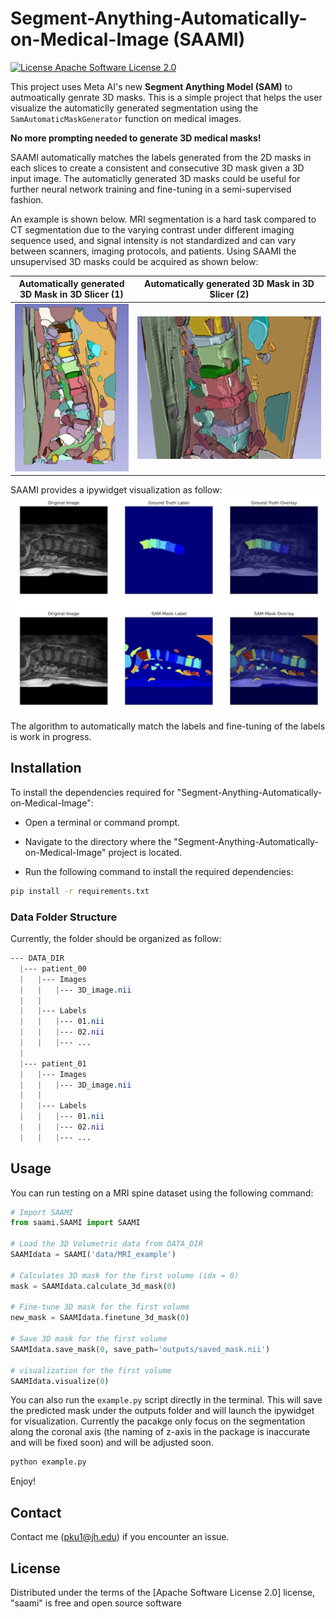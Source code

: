# Segment-Anything-Automatically-on-Medical-Image (SAAMI)

[![License Apache Software License 2.0](https://img.shields.io/pypi/l/napari-sam.svg?color=green)](https://github.com/MIC-DKFZ/napari-sam/raw/main/LICENSE)


This project uses Meta AI's new **Segment Anything Model (SAM)** to autmoatically genrate 3D masks. This is a simple project that helps the user visualize the automaticlly generated segmentation using the ``SamAutomaticMaskGenerator`` function on medical images. 


**No more prompting needed to generate 3D medical masks!**



SAAMI automatically matches the labels generated from the 2D masks in each slices to create a consistent and consecutive 3D mask given a 3D input image. The automaticlly generated 3D masks could be useful for further neural network training and fine-tuning in a semi-supervised fashion.

An example is shown below. MRI segmentation is a hard task compared to CT segmentation due to the varying contrast under different imaging sequence used, and signal intensity is not standardized and can vary between scanners, imaging protocols, and patients. Using SAAMI the unsupervised 3D masks could be acquired as shown below:


Automatically generated 3D Mask in 3D Slicer (1)       |  Automatically generated 3D Mask in 3D Slicer (2)  
:-------------------------:|:-------------------------:
![](images/3d_automatic_mask_01.png)  |  ![](images/3d_automatic_mask_02.png)



SAAMI provides a ipywidget visualization as follow:
![](images/spine_example.png)

The algorithm to automatically match the labels and fine-tuning of the labels is work in progress.

## Installation

To install the dependencies required for "Segment-Anything-Automatically-on-Medical-Image":

- Open a terminal or command prompt.

- Navigate to the directory where the "Segment-Anything-Automatically-on-Medical-Image" project is located.

- Run the following command to install the required dependencies:

```bash
pip install -r requirements.txt
```

### Data Folder Structure
Currently, the folder should be organized as follow: 

```css
--- DATA_DIR
  |--- patient_00
  |   |--- Images
  |   |   |--- 3D_image.nii
  |   |
  |   |--- Labels
  |   |   |--- 01.nii
  |   |   |--- 02.nii
  |   |   |--- ...
  |   
  |--- patient_01
  |   |--- Images
  |   |   |--- 3D_image.nii
  |   |
  |   |--- Labels
  |   |   |--- 01.nii
  |   |   |--- 02.nii
  |   |   |--- ...
```

## Usage

You can run testing on a MRI spine dataset using the following command:
```python
# Import SAAMI 
from saami.SAAMI import SAAMI

# Load the 3D Volumetric data from DATA_DIR 
SAAMIdata = SAAMI('data/MRI_example')

# Calculates 3D mask for the first volume (idx = 0)
mask = SAAMIdata.calculate_3d_mask(0)

# Fine-tune 3D mask for the first volume
new_mask = SAAMIdata.finetune_3d_mask(0)

# Save 3D mask for the first volume
SAAMIdata.save_mask(0, save_path='outputs/saved_mask.nii')

# visualization for the first volume
SAAMIdata.visualize(0)

```

You can also run the `example.py` script directly in the terminal. This will save the predicted mask under the outputs folder and will launch the ipywidget for visualization. Currently the pacakge only focus on the segmentation along the coronal axis (the naming of z-axis in the package is inaccurate and will be fixed soon)  and will be adjusted soon.

```bash
python example.py
```

Enjoy!

## Contact
Contact me (pku1@jh.edu) if you encounter an issue.

## License

Distributed under the terms of the [Apache Software License 2.0] license,
"saami" is free and open source software
